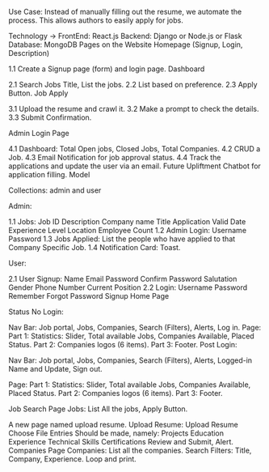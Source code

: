 Use Case: Instead of manually filling out the resume, we automate the process. This allows authors to easily apply for jobs.

Technology ->
FrontEnd: React.js
Backend: Django or Node.js or Flask
Database: MongoDB
Pages on the Website
Homepage (Signup, Login, Description)

1.1 Create a Signup page (form) and login page.
Dashboard

2.1 Search Jobs Title, List the jobs.
2.2 List based on preference.
2.3 Apply Button.
Job Apply

3.1 Upload the resume and crawl it.
3.2 Make a prompt to check the details.
3.3 Submit Confirmation.

Admin Login Page

4.1 Dashboard: Total Open jobs, Closed Jobs, Total Companies.
4.2 CRUD a Job.
4.3 Email Notification for job approval status.
4.4 Track the applications and update the user via an email.
Future Upliftment
Chatbot for application filling.
Model

Collections: admin and user

Admin:

1.1 Jobs:
Job ID
Description
Company name
Title
Application Valid Date
Experience Level
Location
Employee Count
1.2 Admin Login:
Username
Password
1.3 Jobs Applied: List the people who have applied to that Company Specific Job.
1.4 Notification Card: Toast.

User:

2.1 User Signup:
Name
Email
Password
Confirm Password
Salutation
Gender
Phone Number
Current Position
2.2 Login:
Username
Password
Remember
Forgot Password
Signup
Home Page

Status No Login:

Nav Bar: Job portal, Jobs, Companies, Search (Filters), Alerts, Log in.
Page:
Part 1: Statistics: Slider, Total available Jobs, Companies Available, Placed Status.
Part 2: Companies logos (6 items).
Part 3: Footer.
Post Login:

Nav Bar: Job portal, Jobs, Companies, Search (Filters), Alerts, Logged-in Name and Update, Sign out.

Page:
Part 1: Statistics: Slider, Total available Jobs, Companies Available, Placed Status.
Part 2: Companies logos (6 items).
Part 3: Footer.

Job Search Page
Jobs: List All the jobs, Apply Button.

A new page named upload resume.
Upload Resume:
Upload Resume Choose File
Entries Should be made, namely:
Projects
Education
Experience
Technical Skills
Certifications
Review and Submit, Alert.
Companies Page
Companies: List all the companies.
Search
Filters: Title, Company, Experience.
Loop and print.